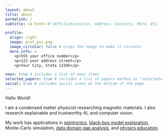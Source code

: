 ```yaml
---
layout: about
title: about
permalink: /
subtitle: <a href='#'>Affiliations</a>. Address. Contacts. Moto. Etc.

profile:
  align: right
  image: prof_pic.png
  image_circular: false # crops the image to make it circular
  more_info: >
    <p>555 your office number</p>
    <p>123 your address street</p>
    <p>Your City, State 12345</p>

news: true # includes a list of news items
selected_papers: true # includes a list of papers marked as "selected={true}"
social: true # includes social icons at the bottom of the page
---
```


Hello World!

I am a condensed matter physicist researching magnetic materials.  I also research explainable and trustworthy AI, and computer vision.  

My work has applications in <a href="https://patents.google.com/patent/US20220238537A1/en">spintronics</a>, <a href="https://doi.org/10.36227/techrxiv.171392756.66802879/v1">black-box model exploration</a>, Monte-Carlo simulation, <a href="https://doi.org/10.1117/12.3015657">data domain gap analysis</a>, and <a href="https://github.com/GDS-Education-Community-of-Practice/DSECOP/tree/main/Connecting_MonteCarlo_to_ModernAI">physics education</a>.
